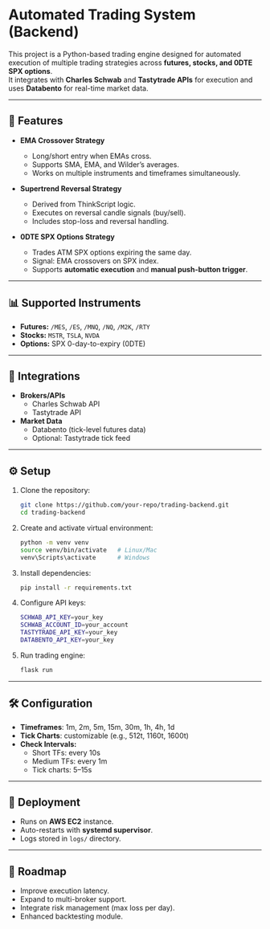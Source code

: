 # Automated Trading System (Backend)

This project is a Python-based trading engine designed for automated execution of multiple trading strategies across **futures, stocks, and 0DTE SPX options**.  
It integrates with **Charles Schwab** and **Tastytrade APIs** for execution and uses **Databento** for real-time market data.

---

## 🚀 Features
- **EMA Crossover Strategy**
  - Long/short entry when EMAs cross.
  - Supports SMA, EMA, and Wilder’s averages.
  - Works on multiple instruments and timeframes simultaneously.

- **Supertrend Reversal Strategy**
  - Derived from ThinkScript logic.
  - Executes on reversal candle signals (buy/sell).
  - Includes stop-loss and reversal handling.

- **0DTE SPX Options Strategy**
  - Trades ATM SPX options expiring the same day.
  - Signal: EMA crossovers on SPX index.
  - Supports **automatic execution** and **manual push-button trigger**.

---

## 📊 Supported Instruments
- **Futures:** `/MES`, `/ES`, `/MNQ`, `/NQ`, `/M2K`, `/RTY`
- **Stocks:** `MSTR`, `TSLA`, `NVDA`
- **Options:** SPX 0-day-to-expiry (0DTE)

---

## 🔌 Integrations
- **Brokers/APIs**
  - Charles Schwab API
  - Tastytrade API
- **Market Data**
  - Databento (tick-level futures data)
  - Optional: Tastytrade tick feed

---

## ⚙️ Setup
1. Clone the repository:
   ```bash
   git clone https://github.com/your-repo/trading-backend.git
   cd trading-backend
2. Create and activate virtual environment:
   ```bash
   python -m venv venv
   source venv/bin/activate   # Linux/Mac
   venv\Scripts\activate      # Windows
3. Install dependencies:
   ```bash
   pip install -r requirements.txt
4. Configure API keys:
   ```bash
   SCHWAB_API_KEY=your_key
   SCHWAB_ACCOUNT_ID=your_account
   TASTYTRADE_API_KEY=your_key
   DATABENTO_API_KEY=your_key
5. Run trading engine:
   ```bash
   flask run

---

## 🛠 Configuration
- **Timeframes**: 1m, 2m, 5m, 15m, 30m, 1h, 4h, 1d
- **Tick Charts**: customizable (e.g., 512t, 1160t, 1600t)
- **Check Intervals:**
   - Short TFs: every 10s
   - Medium TFs: every 1m
   - Tick charts: 5–15s

---

## 📡 Deployment
- Runs on **AWS EC2** instance.
- Auto-restarts with **systemd supervisor**.
- Logs stored in ```logs/``` directory.

---

## 📌 Roadmap
- Improve execution latency.
- Expand to multi-broker support.
- Integrate risk management (max loss per day).
- Enhanced backtesting module.